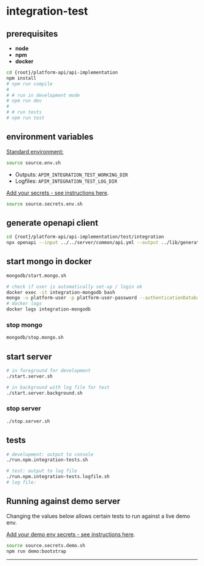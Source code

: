 # integration-test

## prerequisites

* **node**
* **npm**
* **docker**

````bash
cd {root}/platform-api/api-implementation
npm install
# npm run compile
#
# # run in development mode
# npm run dev
#
# # run tests
# npm run test
````
## environment variables

[Standard environment:](./source.env.sh)
````bash
source source.env.sh
````
* Outputs: `APIM_INTEGRATION_TEST_WORKING_DIR`
* Logfiles: `APIM_INTEGRATION_TEST_LOG_DIR`

[Add your secrets - see instructions here](./template.source.secrets.env.sh).
````bash
source source.secrets.env.sh
````
## generate openapi client
````bash
cd {root}/platform-api/api-implementation/test/integration
npx openapi --input ../../server/common/api.yml --output ../lib/generated/openapi --client node

````
## start mongo in docker
````bash
mongodb/start.mongo.sh

# check if user is automatically set-up / login ok
docker exec -it integration-mongodb bash
mongo -u platform-user -p platform-user-password --authenticationDatabase platform
# docker logs
docker logs integration-mongodb
````
### stop mongo
````bash
mongodb/stop.mongo.sh
````

## start server
````bash
# in foreground for development
./start.server.sh

# in background with log file for test
./start.server.background.sh
````
### stop server
````bash
./stop.server.sh
````

## tests

````bash
# development: output to console
./run.npm.integration-tests.sh

# test: output to log file
./run.npm.integration-tests.logfile.sh
# log file:

````

## Running against demo server
Changing the values below allows certain tests to run against a live demo env.

[Add your demo env secrets - see instructions here](./template.source.secrets.demo.sh).
````bash
source source.secrets.demo.sh
npm run demo:bootstrap
````


----
